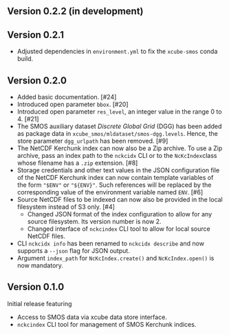 ## Version 0.2.2 (in development)

## Version 0.2.1

* Adjusted dependencies in `environment.yml` to fix the `xcube-smos` 
  conda build.

## Version 0.2.0

* Added basic documentation. [#24]
* Introduced open parameter `bbox`. [#20]
* Introduced open parameter `res_level`, 
  an integer value in the range 0 to 4. [#21]
* The SMOS auxiliary dataset _Discrete Global Grid_ (DGG)
  has been added as package data in `xcube_smos/mldataset/smos-dgg.levels`.
  Hence, the store parameter `dgg_urlpath` has been removed. [#9]
* The NetCDF Kerchunk index can now also be a Zip archive. 
  To use a Zip archive, pass an index path to the `nckcidx` CLI
  or to the `NcKcIndex`class whose filename has a `.zip`
  extension. [#8]
* Storage credentials and other text values in the JSON configuration 
  file of the NetCDF Kerchunk index can now contain template
  variables of the form `"$ENV"` or `"${ENV}"`. Such references 
  will be replaced by the corresponding value of the environment 
  variable named `ENV`. [#6]
* Source NetCDF files to be indexed can now also be provided in the local 
  filesystem instead of S3 only. [#4]
  - Changed JSON format of the index configuration to allow for any 
    source filesystem. Its version number is now 2.
  - Changed interface of `nckcindex` CLI tool to allow for local
    source NetCDF files.
* CLI `nckcidx info` has been renamed to `nckcidx describe` and now 
  supports a `--json` flag for JSON output.
* Argument `index_path` for `NcKcIndex.create()` and `NcKcIndex.open()`
  is now mandatory.

## Version 0.1.0

Initial release featuring

* Access to SMOS data via xcube data store interface.
* `nckcindex` CLI tool for management of SMOS Kerchunk indices.
